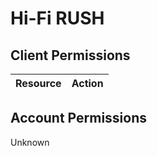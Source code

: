 # Hi-Fi RUSH


## Client Permissions
| Resource | Action |
| - | - |

## Account Permissions
Unknown

